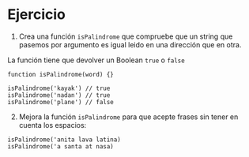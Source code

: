 # Ejercicio

1. Crea una función `isPalindrome` que compruebe que un string que pasemos por argumento es igual leido en una dirección que en otra.

La función tiene que devolver un Boolean `true` o `false`

```
function isPalindrome(word) {}

isPalindrome('kayak') // true
isPalindrome('nadan') // true
isPalindrome('plane') // false
```

2. Mejora la función `isPalindrome` para que acepte frases sin tener en cuenta los espacios:

```
isPalindrome('anita lava latina)
isPalindrome('a santa at nasa)
```
